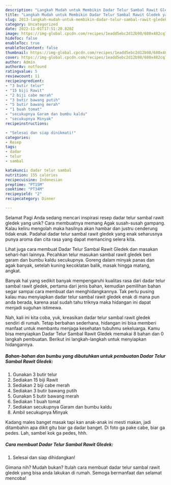 ```yaml
---
description: "Langkah Mudah untuk Membikin Dadar Telur Sambal Rawit Gledek yang Lezat, Enak"
title: "Langkah Mudah untuk Membikin Dadar Telur Sambal Rawit Gledek yang Lezat, Enak"
slug: 2013-langkah-mudah-untuk-membikin-dadar-telur-sambal-rawit-gledek-yang-lezat-enak
category: Uncategorized
date: 2022-11-01T17:51:20.820Z
image: https://img-global.cpcdn.com/recipes/1eadd5ebc2d12b98/680x482cq70/dadar-telur-sambal-rawit-gledek-foto-resep-utama.jpg
hideToc: false
enableToc: true
enableTocContent: false
thumbnail: https://img-global.cpcdn.com/recipes/1eadd5ebc2d12b98/680x482cq70/dadar-telur-sambal-rawit-gledek-foto-resep-utama.jpg
cover: https://img-global.cpcdn.com/recipes/1eadd5ebc2d12b98/680x482cq70/dadar-telur-sambal-rawit-gledek-foto-resep-utama.jpg
author: Admin
authorAv: notfound
ratingvalue: 5
reviewcount: 11
recipeingredient:
- "3 butir telur"
- "15 biji Rawit"
- "2 biji cabe merah"
- "3 butir bawang putih"
- "5 butir bawang merah"
- "1 buah tomat"
- "secukupnya Garam dan bumbu kaldu"
- "secukupnya Minyak"
recipeinstructions:

- "Selesai dan siap dinikmati!"
categories:
- Resep
tags:
- dadar
- telur
- sambal

katakunci: dadar telur sambal 
nutrition: 155 calories
recipecuisine: Indonesian
preptime: "PT15M"
cooktime: "PT34M"
recipeyield: "2"
recipecategory: Dinner

---
```



Selamat Pagi Anda sedang mencari inspirasi resep dadar telur sambal rawit gledek yang unik? Cara membuatnya memang Agak susah-susah gampang. Kalau keliru mengolah maka hasilnya akan hambar dan justru cenderung tidak enak. Padahal dadar telur sambal rawit gledek yang enak seharusnya punya aroma dan cita rasa yang dapat memancing selera kita.


Lihat juga cara membuat Dadar Telur Sambal Rawit Gledek dan masakan sehari-hari lainnya. Pecahkan telur masukan sambal rawit gledek beri garam dan bumbu kaldu secukupnya. Goreng dalam minyak panas dan agak banyak, setelah kuning kecoklatan balik, masak hingga matang, angkat.

Banyak hal yang sedikit banyak mempengaruhi kualitas rasa dari dadar telur sambal rawit gledek, pertama dari jenis bahan, kemudian pemilihan bahan segar sampai cara membuat dan menghidangkannya. Tak perlu pusing kalau mau menyiapkan dadar telur sambal rawit gledek enak di mana pun anda berada, karena asal sudah tahu triknya maka hidangan ini dapat menjadi suguhan istimewa.


Nah, kali ini kita coba, yuk, kreasikan dadar telur sambal rawit gledek sendiri di rumah. Tetap berbahan sederhana, hidangan ini bisa memberi manfaat untuk membantu menjaga kesehatan tubuhmu sekeluarga. Kamu bisa menyiapkan Dadar Telur Sambal Rawit Gledek memakai 8 bahan dan 0 langkah pembuatan. Berikut ini langkah-langkah untuk menyiapkan hidangannya.

<!--inarticleads1-->

##### Bahan-bahan dan bumbu yang dibutuhkan untuk pembuatan Dadar Telur Sambal Rawit Gledek:

1. Gunakan 3 butir telur
1. Sediakan 15 biji Rawit
1. Sediakan 2 biji cabe merah
1. Sediakan 3 butir bawang putih
1. Gunakan 5 butir bawang merah
1. Sediakan 1 buah tomat
1. Sediakan secukupnya Garam dan bumbu kaldu
1. Ambil secukupnya Minyak


Kadang males banget masak tapi kan anak-anak ini mesti makan, jadi ditambahin apa dikit gitu biar ga dadar banget. Di foto ga pake cabe, biar ga pedes. Lah, sambel kok ga pedes, hhh. 

<!--inarticleads2-->

##### Cara membuat Dadar Telur Sambal Rawit Gledek:


1. Selesai dan siap dihidangkan!



Gimana nih? Mudah bukan? Itulah cara membuat dadar telur sambal rawit gledek yang bisa anda lakukan di rumah. Semoga bermanfaat dan selamat mencoba!
